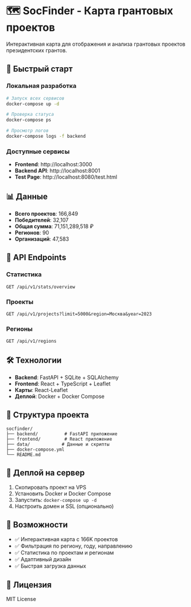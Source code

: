 # 🗺️ SocFinder - Карта грантовых проектов

Интерактивная карта для отображения и анализа грантовых проектов президентских грантов.

## 🚀 Быстрый старт

### Локальная разработка
```bash
# Запуск всех сервисов
docker-compose up -d

# Проверка статуса
docker-compose ps

# Просмотр логов
docker-compose logs -f backend
```

### Доступные сервисы
- **Frontend**: http://localhost:3000
- **Backend API**: http://localhost:8001
- **Test Page**: http://localhost:8080/test.html

## 📊 Данные

- **Всего проектов**: 166,849
- **Победителей**: 32,107
- **Общая сумма**: 71,151,289,518 ₽
- **Регионов**: 90
- **Организаций**: 47,583

## 🔧 API Endpoints

### Статистика
```
GET /api/v1/stats/overview
```

### Проекты
```
GET /api/v1/projects?limit=5000&region=Москва&year=2023
```

### Регионы
```
GET /api/v1/regions
```

## 🛠️ Технологии

- **Backend**: FastAPI + SQLite + SQLAlchemy
- **Frontend**: React + TypeScript + Leaflet
- **Карты**: React-Leaflet
- **Деплой**: Docker + Docker Compose

## 📁 Структура проекта

```
socfinder/
├── backend/          # FastAPI приложение
├── frontend/         # React приложение
├── data/            # Данные и скрипты
├── docker-compose.yml
└── README.md
```

## 🚀 Деплой на сервер

1. Скопировать проект на VPS
2. Установить Docker и Docker Compose
3. Запустить: `docker-compose up -d`
4. Настроить домен и SSL (опционально)

## 🎯 Возможности

- ✅ Интерактивная карта с 166K проектов
- ✅ Фильтрация по региону, году, направлению
- ✅ Статистика по проектам и регионам
- ✅ Адаптивный дизайн
- ✅ Быстрая загрузка данных

## 📝 Лицензия

MIT License


